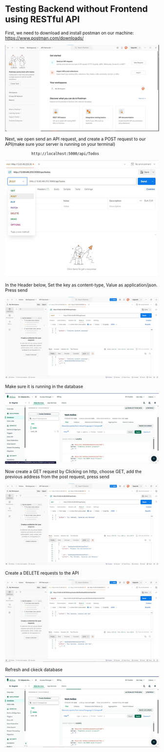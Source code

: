 # Testing Backend without Frontend using RESTful API

First, we need to download and install postman on our machine: https://www.postman.com/downloads/

![image](image/p.jpg)

Next, we open send an API request, and create a POST request to our API(make sure your server is running on your terminal)

                http://localhost:5000/api/Todos

![image](image/post.jpg)

In the Header below, Set the key as content-type, Value as application/json.  
Press send

![image](image/post-todos.jpg)

Make sure it is running in the database

![image](image/running-db.jpg)

Now create a GET request by Clicking on http, choose GET, add the previous address from the post request, press send

![image](image/get-post.jpg)

Create a DELETE requests to the API

![image](image/delete.jpg)

Refresh and ckeck database

![image](image/da.jpg)
